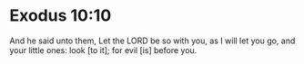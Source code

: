 # Exodus 10:10

And he said unto them, Let the LORD be so with you, as I will let you go, and your little ones: look [to it]; for evil [is] before you.